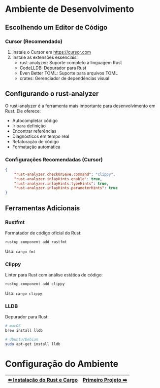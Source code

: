 # Ambiente de Desenvolvimento

## Escolhendo um Editor de Código

### Cursor (Recomendado)
1. Instale o Cursor em https://cursor.com
2. Instale as extensões essenciais:
   - rust-analyzer: Suporte completo à linguagem Rust
   - CodeLLDB: Depurador para Rust
   - Even Better TOML: Suporte para arquivos TOML
   - crates: Gerenciador de dependências visual

## Configurando o rust-analyzer

O rust-analyzer é a ferramenta mais importante para desenvolvimento em Rust. Ele oferece:
- Autocompletar código
- Ir para definição
- Encontrar referências
- Diagnósticos em tempo real
- Refatoração de código
- Formatação automática

### Configurações Recomendadas (Cursor)
```json
{
    "rust-analyzer.checkOnSave.command": "clippy",
    "rust-analyzer.inlayHints.enable": true,
    "rust-analyzer.inlayHints.typeHints": true,
    "rust-analyzer.inlayHints.parameterHints": true
}
```

## Ferramentas Adicionais

### Rustfmt
Formatador de código oficial do Rust:
```bash
rustup component add rustfmt
```
Uso: `cargo fmt`

### Clippy
Linter para Rust com análise estática de código:
```bash
rustup component add clippy
```
Uso: `cargo clippy`

### LLDB
Depurador para Rust:
```bash
# macOS
brew install lldb

# Ubuntu/Debian
sudo apt-get install lldb
```

# Configuração do Ambiente

| [⬅️ Instalação do Rust e Cargo](../instalacao/README.md) | [Primeiro Projeto ➡️](../../primeiro-projeto/README.md) |
|:-----------------------------------------------------|--------------------------------------------------:|
